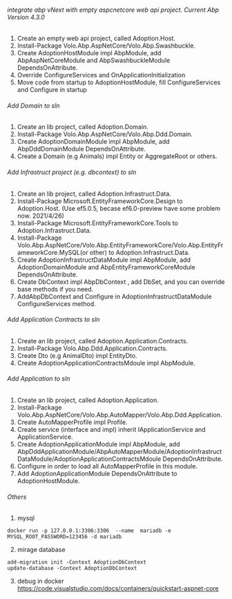 ###### integrate abp vNext with empty aspcnetcore web api project. Current Abp Version 4.3.0
1. Create an empty web api project, called Adoption.Host.
2. Install-Package Volo.Abp.AspNetCore/Volo.Abp.Swashbuckle.
3. Create AdoptionHostModule impl AbpModule, add AbpAspNetCoreModule and AbpSwashbuckleModule DependsOnAttribute.
4. Override ConfigureServices and OnApplicationInitialization
5. Move code from startup to AdoptionHostModule, fill ConfigureServices and Configure in startup

###### Add Domain to sln
1. Create an lib project, called Adoption.Domain.
2. Install-Package Volo.Abp.AspNetCore/Volo.Abp.Ddd.Domain.
3. Create AdoptionDomainModule impl AbpModule, add AbpDddDomainModule DependsOnAttribute.
4. Create a Domain (e.g Animals) impl Entity<T> or AggregateRoot<T> or others.

###### Add Infrastruct project (e.g.  dbcontext) to sln
1. Create an lib project, called Adoption.Infrastruct.Data.
2. Install-Package Microsoft.EntityFrameworkCore.Design to Adoption.Host. (Use ef5.0.5, becase ef6.0-preview have some problem now. 2021/4/26)
3. Install-Package Microsoft.EntityFrameworkCore.Tools to Adoption.Infrastruct.Data.
4. Install-Package Volo.Abp.AspNetCore/Volo.Abp.EntityFrameworkCore/Volo.Abp.EntityFrameworkCore.MySQL(or other) to Adoption.Infrastruct.Data.
5. Create AdoptionInfrastructDataModule impl AbpModule, add AdoptionDomainModule and AbpEntityFrameworkCoreModule DependsOnAttribute.
6. Create DbContext impl AbpDbContext<DbContext> , add DbSet<Domain>, and you can override base methods if you need.
7. AddAbpDbContext<DbContext> and Configure<AbpDbContextOptions> in AdoptionInfrastructDataModule ConfigureServices method.

###### Add Application Contracts to sln
1. Create an lib project, called Adoption.Application.Contracts.
2. Install-Package Volo.Abp.Ddd.Application.Contracts.
3. Create Dto  (e.g AnimalDto) impl EntityDto<T>.
4. Create AdoptionApplicationContractsMdoule impl AbpModule.

###### Add Application to sln
1. Create an lib project, called Adoption.Application.
2. Install-Package Volo.Abp.AspNetCore/Volo.Abp.AutoMapper/Volo.Abp.Ddd.Application.
3. Create AutoMapperProfile impl Profile.
4. Create service (interface and impl) inherit IApplicationService and ApplicationService.
5. Create AdoptionApplicationModule impl AbpModule, add  AbpDddApplicationModule/AbpAutoMapperModule/AdoptionInfrastructDataModule/AdoptionApplicationContractsMdoule DependsOnAttribute.
6. Configure<AbpAutoMapperOptions> in order to load all AutoMapperProfile in this module.
7. Add AdoptionApplicationModule DependsOnAttribute to AdoptionHostModule.

###### Others
1. mysql
```
docker run -p 127.0.0.1:3306:3306  --name  mariadb -e MYSQL_ROOT_PASSWORD=123456 -d mariadb
```
2. mirage database
```
add-migration init -Context AdoptionDbContext
update-database -Context AdoptionDbContext
```
3. debug in docker 
https://code.visualstudio.com/docs/containers/quickstart-aspnet-core